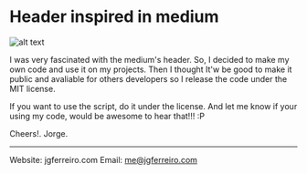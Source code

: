 Header inspired in medium
============================

![alt text](/images/git_image.jpg)

I was very fascinated with the medium's header. So, I decided to make my own code and use it on my projects. Then I thought It'w be good to make it public and avaliable for others developers so I release the code under the MIT license.

If you want to use the script, do it under the license. And let me know if your using my code, would be awesome to hear that!!! :P

Cheers!.
Jorge.

---

Website: jgferreiro.com 
Email: me@jgferreiro.com
